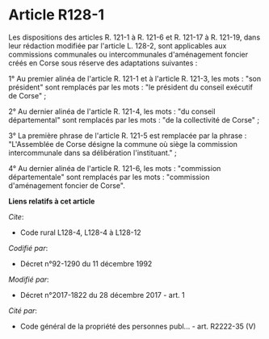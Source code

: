 # Article R128-1

Les dispositions des articles R. 121-1 à R. 121-6 et R. 121-17 à R. 121-19, dans leur rédaction modifiée par l'article L.
128-2, sont applicables aux commissions communales ou intercommunales d'aménagement foncier créés en Corse sous réserve des
adaptations suivantes :

1° Au premier alinéa de l'article R. 121-1 et à l'article R. 121-3, les mots : "son président" sont remplacés par les mots :
"le président du conseil exécutif de Corse" ;

2° Au dernier alinéa de l'article R. 121-4, les mots : "du conseil départemental" sont remplacés par les mots : "de la
collectivité de Corse" ;

3° La première phrase de l'article R. 121-5 est remplacée par la phrase : "L'Assemblée de Corse désigne la commune où siège
la commission intercommunale dans sa délibération l'instituant." ;

4° Au dernier alinéa de l'article R. 121-6, les mots : "commission départementale" sont remplacés par les mots : "commission
d'aménagement foncier de Corse".

**Liens relatifs à cet article**

_Cite_:

  - Code rural L128-4, L128-4 à L128-12

_Codifié par_:

  - Décret n°92-1290 du 11 décembre 1992

_Modifié par_:

  - Décret n°2017-1822 du 28 décembre 2017 - art. 1

_Cité par_:

  - Code général de la propriété des personnes publ... - art. R2222-35 (V)
